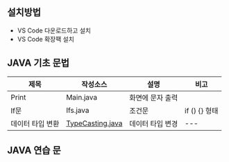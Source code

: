 ## 설치방법
- VS Code 다운로드하고 설치
- VS Code 확장팩 설치
## JAVA 기초 문법
| 제목 | 작성소스 | 설명 | 비고 |
| --- | --- | --- | --- |
| Print | Main.java| 화면에 문자 출력 | |
| If문 | Ifs.java | 조건문 | if () {} 형태 |
| 데이터 타입 변환 | [TypeCasting.java](src/TypeCasting.java) | 데이터 타입 변경 | --- |
## JAVA 연습 문
